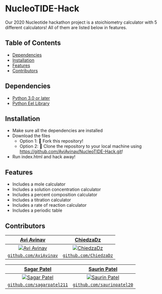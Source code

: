 # NucleoTIDE-Hack
Our 2020 Nucleotide hackathon project is a stoichiometry calculator with 5 different calculators! All of them are listed below in features.

## Table of Contents
* [Dependencies](#dependencies)
* [Installation](#installation)
* [Features](#features)
* [Contributors](#contributors)

## Dependencies
* [Python 3.0 or later](https://www.python.org/downloads/) 
* [Python Eel Library](https://pypi.org/project/Eel/)

## Installation
* Make sure all the dependencies are installed
* Download the files
  * Option 1: 🍴 Fork this repository!
  * Option 2: 🧪 Clone the repository to your local machine using https://github.com/AviAvinav/NucleoTIDE-Hack.git!
* Run index.html and hack away!


## Features
* Includes a mole calculator
* Includes a solution concentration calculator
* Includes a percent composition calculator
* Includes a titration calculator
* Includes a rate of reaction calculator
* Includes a periodic table 

## Contributors
| <a href="https://github.com/AviAvinav" target="_blank">**Avi Avinav**</a> | <a href="https://github.com/ChiedzaDz" target="_blank">**ChiedzaDz**</a> |
| :---: |:---:|
| [![Avi Avinav](https://avatars0.githubusercontent.com/u/54372449?s=200)](https://github.com/AviAvinav)    | [![ChiedzaDz](https://avatars0.githubusercontent.com/u/28731097?s=200&u=4372ac0499f5e1e4513c100a6a4a030a69fffa42&v=4)](https://github.com/ChiedzaDz) |
| <a href="https://github.com/AviAvinav" target="_blank">`github.com/AviAvinav`</a> | <a href="http://github.com/ChiedzaDz" target="_blank">`github.com/ChiedzaDz`</a> |


| <a href="https://github.com/sagarpatel211" target="_blank">**Sagar Patel**</a> | <a href="http://github.com/saurinpatel20" target="_blank">**Saurin Patel**</a> |
| :---: |:---:|
| [![Sagar Patel](https://avatars1.githubusercontent.com/u/34544263?s=190)](https://github.com/sagarpatel211)    | [![Saurin Patel](https://avatars3.githubusercontent.com/u/62221622?s=190)](http://github.com/saurinpatel20) |
| <a href="https://github.com/sagarpatel211" target="_blank">`github.com/sagarpatel211`</a> | <a href="http://github.com/saurinpatel20" target="_blank">`github.com/saurinpatel20`</a> |
